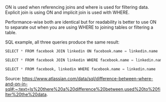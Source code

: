 ON is used when referencing joins and where is used for filtering data. Explicit join is using ON and implicit join is used with WHERE. 

Performance-wise both are identical but for readability is better to use ON to separate out when you are using WHERE to joining tables or filtering a table.

SQL example, all three queries produce the same result:
```sql
SELECT * FROM facebook JOIN linkedin ON facebook.name = linkedin.name 

SELECT * FROM facebook JOIN linkedin WHERE facebook.name = linkedin.name 

SELECT * FROM facebook, linkedin WHERE facebook.name = linkedin.name
```

Source:
https://www.atlassian.com/data/sql/difference-between-where-and-on-in-sql#:~:text=Is%20there%20a%20difference%20between,used%20to%20filter%20the%20data.